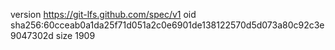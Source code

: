 version https://git-lfs.github.com/spec/v1
oid sha256:60cceab0a1da25f71d051a2c0e6901de138122570d5d073a80c92c3e9047302d
size 1909
